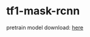 # tf1-mask-rcnn

pretrain model download: [here](http://download.tensorflow.org/models/object_detection/mask_rcnn_inception_v2_coco_2018_01_28.tar.gz)